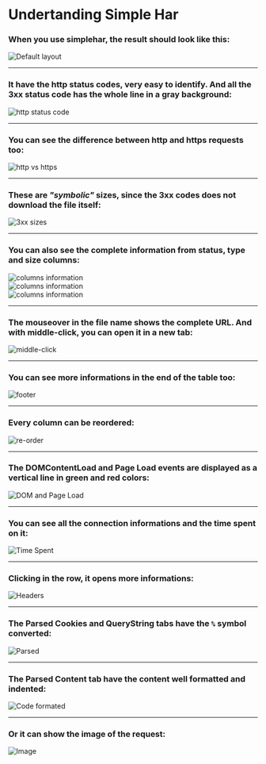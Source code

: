 Undertanding Simple Har
===========================

### When you use simplehar, the result should look like this:
![Default layout](1.png)

--------------------------

### It have the http status codes, very easy to identify. And all the 3xx status code has the whole line in a gray background:
![http status code](3.png)

--------------------------

### You can see the difference between http and https requests too:           
![http vs https](2.png)

--------------------------

### These are _"symbolic"_ sizes, since the 3xx codes does not download the file itself:       
![3xx sizes](7.png)

--------------------------

### You can also see the complete information from status, type and size columns:           
![columns information](4.png)                       
![columns information](5.png)                   
![columns information](6.png)

--------------------------

### The mouseover in the file name shows the complete URL. And with middle-click, you can open it in a new tab:
![middle-click](8.png)

--------------------------

### You can see more informations in the end of the table too:
![footer](9.png)

--------------------------

### Every column can be reordered:              
![re-order](10.png)

--------------------------

### The DOMContentLoad and Page Load events are displayed as a vertical line in green and red colors:
![DOM and Page Load](11.png)

--------------------------

### You can see all the connection informations and the time spent on it:  
![Time Spent](12.png)

--------------------------

### Clicking in the row, it opens more informations:
![Headers](13.png)

--------------------------

### The Parsed Cookies and QueryString tabs have the `%` symbol converted:
![Parsed](14.png)

--------------------------

### The Parsed Content tab have the content well formatted and indented:
![Code formated](15.png)

--------------------------

### Or it can show the image of the request:   
![Image](16.png)